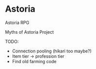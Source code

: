 # Astoria
Astoria RPG

Myths of Astoria Project

TODO:
- Connection pooling (hikari too maybe?)
- Item tier -> profession tier
- Find old farming code

